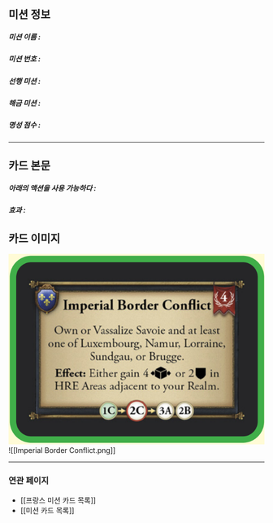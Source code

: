 ## 미션 정보
##### 미션 이름 : 
##### 미션 번호 : 
##### 선행 미션 : 
##### 해금 미션 : 
##### 명성 점수 :
---
## 카드 본문
##### 아래의 액션을 사용 가능하다 : 
##### *효과*  : 

## 카드 이미지
<img src="\Assets\Imperial Border Conflict.png"/>
![[Imperial Border Conflict.png]]

--- 

### 연관 페이지
- [[프랑스 미션 카드 목록]]
- [[미션 카드 목록]]
